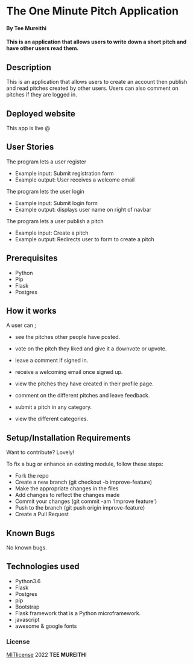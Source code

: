 # The One Minute Pitch Application
#### By **Tee Mureithi**

#### This is an application that allows users to write down a short pitch and have other users read them.

## Description
This is an application that allows users to create an account then publish and read pitches created by other users. Users can also comment on pitches if they are logged in.

## Deployed website 
This app is live @ 

## User Stories
The program lets a user register
* Example input: Submit registration form
* Example output: User receives a welcome email

The program lets the user login
* Example input: Submit login form
* Example output: displays user name on right of navbar

The program lets a user publish a pitch
* Example input: Create a pitch
* Example output: Redirects user to form to create a pitch

## Prerequisites
* Python
* Pip
* Flask
* Postgres

## How it works 
A user can ;
* see the pitches other people have posted.

* vote on the pitch they liked and give it a downvote or upvote.

* leave a comment if signed in.

* receive a welcoming email once signed up.

* view the pitches they have created in their profile page.

* comment on the different pitches and leave feedback.

* submit a pitch in any category.

* view the different categories.

## Setup/Installation Requirements
Want to contribute? Lovely!

To fix a bug or enhance an existing module, follow these steps:

* Fork the repo
* Create a new branch (git checkout -b improve-feature)
* Make the appropriate changes in the files
* Add changes to reflect the changes made
* Commit your changes (git commit -am 'Improve feature')
* Push to the branch (git push origin improve-feature)
* Create a Pull Request

## Known Bugs
No known bugs.

## Technologies used
* Python3.6
* Flask
* Postgres
* pip
* Bootstrap 
* Flask framework that is a Python microframework.
* javascript
* awesome & google fonts


### License
[MITlicense](LICENSE) 2022 **TEE MUREITHI**